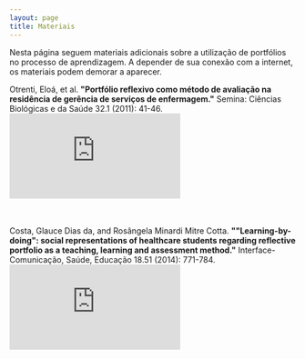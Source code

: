 ```yaml
---
layout: page
title: Materiais
---
```


Nesta página seguem materiais adicionais sobre a utilização de portfólios no processo de aprendizagem. A depender de sua conexão com a internet, os materiais podem demorar a aparecer.


Otrenti, Eloá, et al. **"Portfólio reflexivo como método de avaliação na residência de gerência de serviços de enfermagem."** Semina: Ciências Biológicas e da Saúde 32.1 (2011): 41-46.
<embed class="embed_size" src="https://drive.google.com/viewerng/viewer?embedded=true&url=https://orientacoes-portfolios.github.io/1.pdf">

<br><br>
Costa, Glauce Dias da, and Rosângela Minardi Mitre Cotta. **""Learning-by-doing": social representations of healthcare students regarding reflective portfolio as a teaching, learning and assessment method."** Interface-Comunicação, Saúde, Educação 18.51 (2014): 771-784.
<embed class="embed_size" src="https://drive.google.com/viewerng/viewer?embedded=true&url=https://orientacoes-portfolios.github.io/2.pdf">
<br><br>
